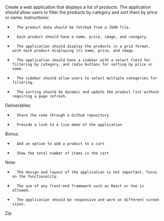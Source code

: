 Create a web application that displays a list of products. The application should allow users to filter the products by category and sort them by price or name.
Instructions:
* 		The product data should be fetched from a JSON file.
* 		Each product should have a name, price, image, and category.
* 		The application should display the products in a grid format, with each product displaying its name, price, and image.
* 		The application should have a sidebar with a select field for filtering by category, and radio buttons for sorting by price or name.
* 		The sidebar should allow users to select multiple categories for filtering.
* 		The sorting should be dynamic and update the product list without requiring a page refresh.
Deliverables:
* 		Share the code through a Github repository
* 		Provide a link to a live demo of the application
Bonus:
* 		Add an option to add a product to a cart
* 		Show the total number of items in the cart
Note:
* 		The design and layout of the application is not important, focus on the functionality.
* 		The use of any front-end framework such as React or Vue is allowed.
* 		The application should be responsive and work on different screen sizes.
Zip